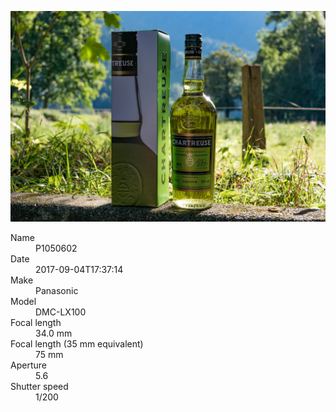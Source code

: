 [![P1050602](/photos/hd/P1050602.jpg)](/photos/full/P1050602.jpg?raw=true)

<dl>
  <dt>Name</dt>
  <dd>P1050602</dd>
  <dt>Date</dt>
  <dd>2017-09-04T17:37:14</dd>
  <dt>Make</dt>
  <dd>Panasonic</dd>
  <dt>Model</dt>
  <dd>DMC-LX100</dd>
  <dt>Focal length</dt>
  <dd>34.0 mm</dd>
  <dt>Focal length (35 mm equivalent)</dt>
  <dd>75 mm</dd>
  <dt>Aperture</dt>
  <dd>5.6</dd>
  <dt>Shutter speed</dt>
  <dd>1/200</dd>
</dl>
